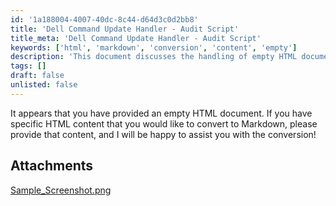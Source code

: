 ```yaml
---
id: '1a188004-4007-40dc-8c44-d64d3c0d2bb8'
title: 'Dell Command Update Handler - Audit Script'
title_meta: 'Dell Command Update Handler - Audit Script'
keywords: ['html', 'markdown', 'conversion', 'content', 'empty']
description: 'This document discusses the handling of empty HTML documents and provides guidance on what to do if you encounter one. It emphasizes the importance of providing specific content for conversion to Markdown and offers assistance for users needing help with this process.'
tags: []
draft: false
unlisted: false
---
```


It appears that you have provided an empty HTML document. If you have specific HTML content that you would like to convert to Markdown, please provide that content, and I will be happy to assist you with the conversion!
## Attachments
[Sample_Screenshot.png](<../../../static/attachments/itg/11434140/Sample_Screenshot.png>)

